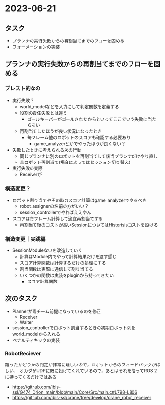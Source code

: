 # 2023-06-21

## タスク

- プランナの実行失敗からの再割当てまでのフローを固める
- フォーメーションの実装

## プランナの実行失敗からの再割当てまでのフローを固める
### ブレスト的なの
- 実行失敗？
  - world_modelなどを入力にして判定関数を定義する
  - 役割の責任失敗とは違う
    - ゴールキーパーがゴールされたからといってここでいう失敗に当たらない
  - 再割当てしたほうが良い状況になったとき
    - 毎フレーム他のロボットのスコアも確認する必要あり
      - game_analyzerとかでやったほうが良くない？
- 失敗したときに考えられる次の行動
  - 同じプランナに別のロボットを再割当てして該当プランナだけやり直し
  - 全ロボット再割当て(場合によってはセッション切り替え)
- 実行失敗の実際
  - Receiverが

### 構造変更？
- ロボット割り当てやその時のスコア計算はgame_analyzerでやるべき
  - robot_assignerの名前の方がいい？
  - session_controllerでやればええやん
- スコアは毎フレーム計算して適宜再割当てする
  - 再割当て後のコストが高いSessionについてはHisterisisコストを設ける

### 構造変更｜実践編
- SessionModuleないを改造していく
  - 計算はModule内でやって計算結果だけを渡す感じ
  - スコア計算関数は計算するだけの処理にする
  - 割当関数は実際に通信して割り当てる
  - いくつかの関数は実装をpluginから持ってきたい
    - スコア計算関数
## 次のタスク

- Plannerが青チーム前提になっているのを修正
  - Receiver
  - Waiter
- session_controllerでロボット割当するときの初期ロボット列をworld_modelから入れる
- ペナルティキックの実装

### RobotReciever

蹴ったかどうかの判定が非常に難しいので，ロボットからのフィードバックがほしい．
オカダがUDPに既に投げてくれているので，あとはそれを拾ってROS 2に持ってくるだけではある

- <https://github.com/ibis-ssl/G474_Orion_main/blob/main/Core/Src/main.c#L798-L806>
- <https://github.com/ibis-ssl/crane/tree/develop/crane_robot_receiver>
